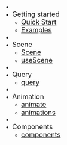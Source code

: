 - <span style="font-size: 18px;">&nbsp;</span>
- <span style="font-size: 18px;">Getting started</span>
    - <a href="./#/getting-started/quick-start/" style="font-size: 18px;">Quick Start</a>
    - <a href="./#/getting-started/examples/" style="font-size: 18px;">Examples</a>
- <span>&nbsp;</span>
- <span style="font-size: 18px;">Scene</span>
    - <a href="./#/scene/" style="font-size: 18px;">Scene</a>
    - <a href="./#/scene/use-scene/" style="font-size: 18px;">useScene</a>
- <span>&nbsp;</span>
- <span style="font-size: 18px;">Query</span>
    - <a href="./#/query/" style="font-size: 18px;">query</a>
- <span>&nbsp;</span>
- <span style="font-size: 18px;">Animation</span>
    - <a href="./#/animate/" style="font-size: 18px;">animate</a>
    - <a href="./#/animate/animations/" style="font-size: 18px;">animations</a>
- <span>&nbsp;</span>
- <span style="font-size: 18px;">Components</span>
    - <a href="./#/components/" style="font-size: 18px;">components</a>
